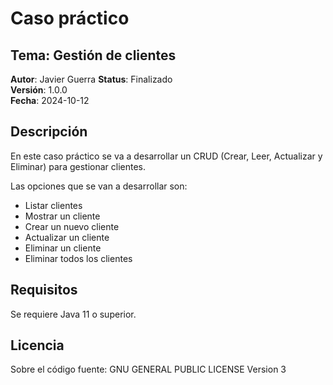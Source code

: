 # Caso práctico

## Tema: Gestión de clientes

**Autor**: Javier Guerra
**Status**: Finalizado  
**Versión**: 1.0.0  
**Fecha**: 2024-10-12

## Descripción

En este caso práctico se va a desarrollar un CRUD (Crear, Leer, Actualizar y Eliminar) para gestionar clientes.

Las opciones que se van a desarrollar son:

- Listar clientes
- Mostrar un cliente
- Crear un nuevo cliente
- Actualizar un cliente
- Eliminar un cliente
- Eliminar todos los clientes

## Requisitos

Se requiere Java 11 o superior.

## Licencia

Sobre el código fuente: GNU GENERAL PUBLIC LICENSE Version 3